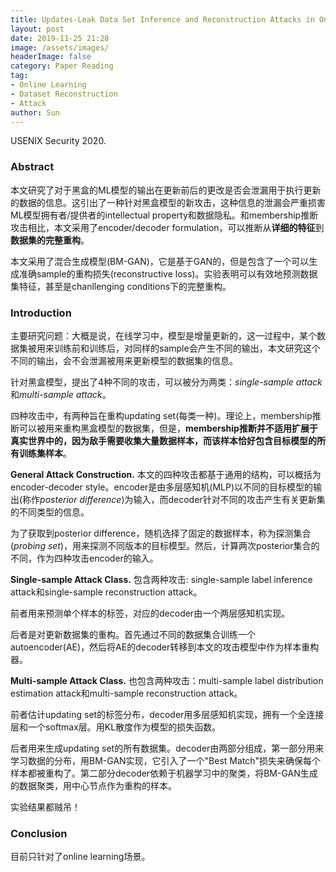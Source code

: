 ```yaml
---
title: Updates-Leak Data Set Inference and Reconstruction Attacks in Online Learning notes
layout: post
date: 2019-11-25 21:28
image: /assets/images/
headerImage: false
category: Paper Reading
tag:
- Online Learning
- Dataset Reconstruction
- Attack
author: Sun
---
```


USENIX Security 2020.

### Abstract

本文研究了对于黑盒的ML模型的输出在更新前后的更改是否会泄漏用于执行更新的数据的信息。这引出了一种针对黑盒模型的新攻击，这种信息的泄漏会严重损害ML模型拥有者/提供者的intellectual property和数据隐私。和membership推断攻击相比，本文采用了encoder/decoder formulation，可以推断从**详细的特征**到**数据集的完整重构**。

本文采用了混合生成模型(BM-GAN)，它是基于GAN的，但是包含了一个可以生成准确sample的重构损失(reconstructive loss)。实验表明可以有效地预测数据集特征，甚至是chanllenging conditions下的完整重构。

<!--more-->

### Introduction

主要研究问题：大概是说，在线学习中，模型是增量更新的，这一过程中，某个数据集被用来训练前和训练后，对同样的sample会产生不同的输出，本文研究这个不同的输出，会不会泄漏被用来更新模型的数据集的信息。

针对黑盒模型，提出了4种不同的攻击，可以被分为两类：*single-sample attack*和*multi-sample attack*。

四种攻击中，有两种旨在重构updating set(每类一种)。理论上，membership推断可以被用来重构黑盒模型的数据集，但是，**membership推断并不适用扩展于真实世界中的，因为敌手需要收集大量数据样本，而该样本恰好包含目标模型的所有训练集样本**。

**General Attack Construction.** 本文的四种攻击都基于通用的结构，可以概括为encoder-decoder style。encoder是由多层感知机(MLP)以不同的目标模型的输出(称作*posterior difference*)为输入，而decoder针对不同的攻击产生有关更新集的不同类型的信息。

为了获取到posterior difference，随机选择了固定的数据样本，称为探测集合(*probing set*)，用来探测不同版本的目标模型。然后，计算两次posterior集合的不同，作为四种攻击encoder的输入。

**Single-sample Attack Class.** 包含两种攻击: single-sample label inference attack和single-sample reconstruction attack。

前者用来预测单个样本的标签，对应的decoder由一个两层感知机实现。

后者是对更新数据集的重构。首先通过不同的数据集合训练一个autoencoder(AE)，然后将AE的decoder转移到本文的攻击模型中作为样本重构器。

**Multi-sample Attack Class.** 也包含两种攻击：multi-sample label distribution estimation attack和multi-sample reconstruction attack。

前者估计updating set的标签分布，decoder用多层感知机实现，拥有一个全连接层和一个softmax层。用KL散度作为模型的损失函数。

后者用来生成updating set的所有数据集。decoder由两部分组成，第一部分用来学习数据的分布，用BM-GAN实现，它引入了一个"Best Match"损失来确保每个样本都被重构了。第二部分decoder依赖于机器学习中的聚类，将BM-GAN生成的数据聚类，用中心节点作为重构的样本。

实验结果都贼吊！



### Conclusion

目前只针对了online learning场景。






